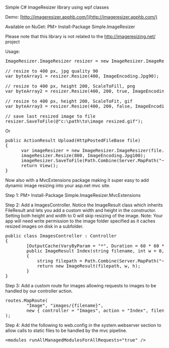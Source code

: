 Simple C# ImageResizer library using wpf classes

Demo: [http://imageresizer.apphb.com/](http://imageresizer.apphb.com/)

Available on NuGet:
PM> Install-Package Simple.ImageResizer

Please note that this library is not related to the http://imageresizing.net/ project

Usage:
<pre>
ImageResizer.ImageResizer resizer = new ImageResizer.ImageResizer(@"c:\path\to\image.jpg");

// resize to 400 px, jpg quality 90
var byteArray1 = resizer.Resize(400, ImageEncoding.Jpg90);

// resize to 400 px, height 200, ScaleToFill, png
var byteArray2 = resizer.Resize(400, 200, true, ImageEncoding.Png);

// resize to 400 px, height 200, ScaleToFit, gif
var byteArray3 = resizer.Resize(400, 200, false, ImageEncoding.Gif);

// save last resized image to file
resizer.SaveToFile(@"c:\path\to\image_resized.gif");
</pre>

Or
<pre>
public ActionResult Upload(HttpPostedFileBase file)
{
      var imageResizer = new ImageResizer.ImageResizer(file.InputStream.ToByteArray());
      imageResizer.Resize(800, ImageEncoding.Jpg100);
      imageResizer.SaveToFile(Path.Combine(Server.MapPath("~/upload"), file.FileName));
      return View();
}
</pre>

Now also with a MvcExtensions package making it super easy to add dynamic image resizing into your asp.net mvc site.

Step 1:
PM> Install-Package Simple.ImageResizer.MvcExtensions

Step 2:
Add a ImagesController. Notice the ImageResult class which inherits FileResult and lets you add a custom width and height in the constructor. Setting both height and width to 0 will skip resizing of the image. Note: Your app will need write permission to the image folder specified as it caches resized images on disk in a subfolder.
<pre>
public class ImagesController : Controller
{
        [OutputCache(VaryByParam = "*", Duration = 60 * 60 * 24 * 365)]
        public ImageResult Index(string filename, int w = 0, int h = 0)
        {
            string filepath = Path.Combine(Server.MapPath("~/images2"), filename);
            return new ImageResult(filepath, w, h);
        }
}
</pre>

Step 3:
Add a custom route for images allowing requests to images to be handled by our controller action.
<pre>
routes.MapRoute(
        "Image", "images/{filename}",
        new { controller = "Images", action = "Index", filename = "" }
);
</pre>

Step 4:
Add the following to web.config in the system.webserver section to allow calls to static files to be handled by the mvc pipeline.
<pre>
&lt;modules runAllManagedModulesForAllRequests="true" /&gt;
</pre>

